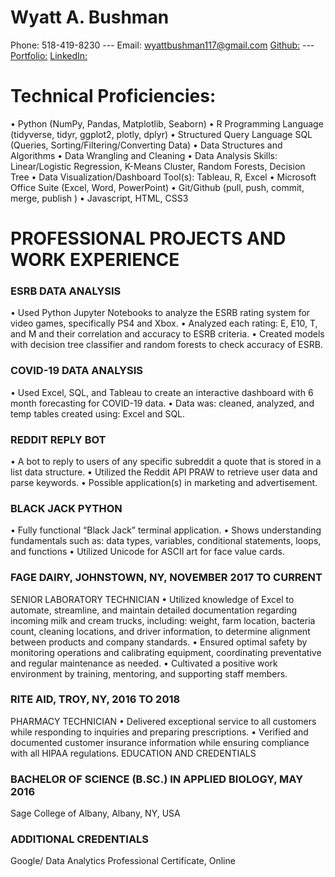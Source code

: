 # Wyatt A. Bushman
Phone: 518-419-8230   ---   Email: wyattbushman117@gmail.com
[Github:](Github.com/WyattAlexander-001) --- [Portfolio:](Wyattalexander-001.github.io/Wyatt_Portfolio/)
[LinkedIn:](Linkedin.com/in/wyatt-bushman/)


# Technical Proficiencies: 
•	Python (NumPy, Pandas, Matplotlib, Seaborn) 
•	R Programming Language (tidyverse, tidyr, ggplot2, plotly, dplyr)
•	Structured Query Language SQL (Queries, Sorting/Filtering/Converting Data) 
•	Data Structures and Algorithms 
•	Data Wrangling and Cleaning
•	Data Analysis Skills: Linear/Logistic Regression, K-Means Cluster, Random Forests, Decision Tree
•	Data Visualization/Dashboard Tool(s): Tableau, R, Excel
•	Microsoft Office Suite (Excel, Word, PowerPoint)
•	Git/Github (pull, push, commit, merge, publish )
•	Javascript, HTML, CSS3

# PROFESSIONAL PROJECTS AND WORK EXPERIENCE

### ESRB DATA ANALYSIS
•	Used Python Jupyter Notebooks to analyze the ESRB rating system for video games, specifically PS4 and Xbox.
•	Analyzed each rating: E, E10, T, and M and their correlation and accuracy to ESRB criteria.
•	Created models with decision tree classifier and random forests to check accuracy of ESRB.

### COVID-19 DATA ANALYSIS
•	Used Excel, SQL, and Tableau to create an interactive dashboard with 6 month forecasting for COVID-19 data. 
•	Data was: cleaned, analyzed, and temp tables created using: Excel and SQL.

### REDDIT REPLY BOT
•	A bot to reply to users of any specific subreddit a quote that is stored in a list data structure.
•	Utilized the Reddit API PRAW to retrieve user data and parse keywords.
•	Possible application(s) in marketing and advertisement.

### BLACK JACK PYTHON
•	Fully functional “Black Jack” terminal application. 
•	Shows understanding fundamentals such as: data types, variables, conditional statements, loops, and functions
•	Utilized Unicode for ASCII art for face value cards.

### FAGE DAIRY, JOHNSTOWN, NY, NOVEMBER 2017 TO CURRENT
SENIOR LABORATORY TECHNICIAN
•	Utilized knowledge of Excel to automate, streamline, and maintain detailed documentation regarding incoming milk and cream trucks, including: weight, farm location, bacteria count, cleaning locations, and driver information, to determine alignment between products and company standards.
•	Ensured optimal safety by monitoring operations and calibrating equipment, coordinating preventative and regular maintenance as needed.
•	Cultivated a positive work environment by training, mentoring, and supporting staff members.

### RITE AID, TROY, NY, 2016 TO 2018
PHARMACY TECHNICIAN
•	Delivered exceptional service to all customers while responding to inquiries and preparing prescriptions.
•	Verified and documented customer insurance information while ensuring compliance with all HIPAA regulations.
EDUCATION AND CREDENTIALS

### BACHELOR OF SCIENCE (B.SC.) IN APPLIED BIOLOGY, MAY 2016
Sage College of Albany, Albany, NY, USA

### ADDITIONAL CREDENTIALS
Google/ Data Analytics Professional Certificate, Online

